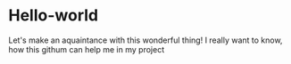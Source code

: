 # Hello-world
Let's make an aquaintance with this wonderful thing!
I really want to know, how this githum can help me in my project
